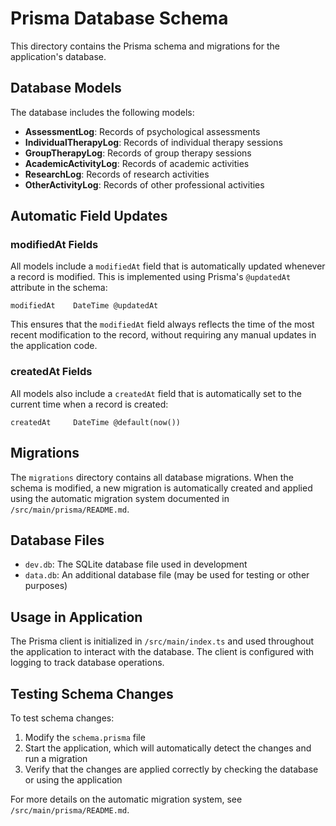 # Prisma Database Schema

This directory contains the Prisma schema and migrations for the application's database.

## Database Models

The database includes the following models:

- **AssessmentLog**: Records of psychological assessments
- **IndividualTherapyLog**: Records of individual therapy sessions
- **GroupTherapyLog**: Records of group therapy sessions
- **AcademicActivityLog**: Records of academic activities
- **ResearchLog**: Records of research activities
- **OtherActivityLog**: Records of other professional activities

## Automatic Field Updates

### modifiedAt Fields

All models include a `modifiedAt` field that is automatically updated whenever a record is modified. This is implemented using Prisma's `@updatedAt` attribute in the schema:

```
modifiedAt    DateTime @updatedAt
```

This ensures that the `modifiedAt` field always reflects the time of the most recent modification to the record, without requiring any manual updates in the application code.

### createdAt Fields

All models also include a `createdAt` field that is automatically set to the current time when a record is created:

```
createdAt     DateTime @default(now())
```

## Migrations

The `migrations` directory contains all database migrations. When the schema is modified, a new migration is automatically created and applied using the automatic migration system documented in `/src/main/prisma/README.md`.

## Database Files

- `dev.db`: The SQLite database file used in development
- `data.db`: An additional database file (may be used for testing or other purposes)

## Usage in Application

The Prisma client is initialized in `/src/main/index.ts` and used throughout the application to interact with the database. The client is configured with logging to track database operations.

## Testing Schema Changes

To test schema changes:

1. Modify the `schema.prisma` file
2. Start the application, which will automatically detect the changes and run a migration
3. Verify that the changes are applied correctly by checking the database or using the application

For more details on the automatic migration system, see `/src/main/prisma/README.md`.
